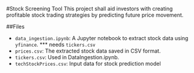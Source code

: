 #Stock Screening Tool
This project shall aid investors with creating profitable stock trading strategies by predicting future price movement. 

##Files
- `data_ingestion.ipynb`: A Jupyter notebook to extract stock data using `yfinance`. *** needs `tickers.csv`
- `prices.csv`: The extracted stock data saved in CSV format.
- `tickers.csv`: Used in DataIngestion.ipynb.
- `techStockPrices.csv`: Input data for stock prediction model


